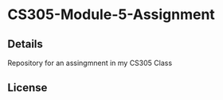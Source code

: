 # CS305-Module-5-Assignment

## Details
  Repository for an assingmnent in my CS305 Class
## License

